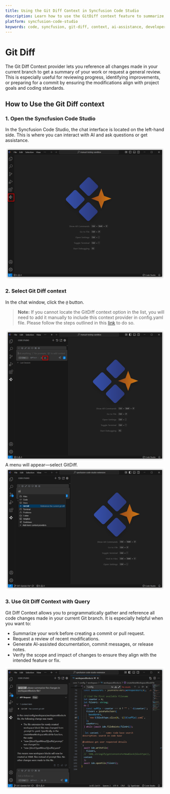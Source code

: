 ```yaml
---
title: Using the Git Diff Context in Syncfusion Code Studio
description: Learn how to use the GitDiff context feature to summarize, review, and verify changes made in your Git branch using Syncfusion Code Studio.
platform: syncfusion-code-studio
keywords: code, syncfusion, git-diff, context, ai-assistance, developer-tools, commit-review, code-summary
---
```


# Git Diff

The Git Diff Context provider lets you reference all changes made in your current branch to get a summary of your work or request a general review. This is especially useful for reviewing progress, identifying improvements, or preparing for a commit by ensuring the modifications align with project goals and coding standards.


## How to Use the Git Diff context
### 1. Open the Syncfusion Code Studio

In the Syncfusion Code Studio, the chat interface is located on the left-hand side. This is where you can interact with AI and ask questions or get assistance.

<img src="../feature-images/open_chat.png" alt="Accept Image"  />

### 2. Select Git Diff context

In the chat window, click the `@` button.  	
> **Note:** If you cannot locate the GitDiff context option in the list, you will need to add it manually to include this context provider in config.yaml file. Please follow the steps outlined in this [link](https://help.syncfusioncody.com/syncfusion-code-studio/features/context-providers/add-more-contextproviders/How-to-configure-more-contextproviders) to do so.

<img src="../feature-images/click-context.png" alt="Accept Image"  />
A menu will appear—select GitDiff. 
<img src="../feature-images/gitdiff-opencontext.png" alt="Accept Image"  />



### 3. Use Git Diff Context with Query

Git Diff Context allows you to programmatically gather and reference all code changes made in your current Git branch. It is especially helpful when you want to:  
- Summarize your work before creating a commit or pull request.   
- Request a review of recent modifications.   
- Generate AI-assisted documentation, commit messages, or release notes.   
- Verify the scope and impact of changes to ensure they align with the intended feature or fix.
<img src="../feature-images/gitdiff-output.png" alt="Accept Image"  />